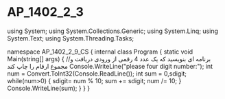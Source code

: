 # AP_1402_2_3
using System;
using System.Collections.Generic;
using System.Linq;
using System.Text;
using System.Threading.Tasks;

namespace AP_1402_2_9_CS
{
    internal class Program
    {
        static void Main(string[] args)
        {
            //برنامه ای بنویسید که یک عدد 4 رقمی از ورودی دریافت و مجموع ارقام را چاپ کند
            Console.WriteLine("please four digit number:");
            int num = Convert.ToInt32(Console.ReadLine());
            int sum = 0,sdigit;
              while(num>0)
            {
                sdigit= num % 10;
                sum += sdigit;
                num /= 10;
            }
            Console.WriteLine(sum);
        }
    }
}
